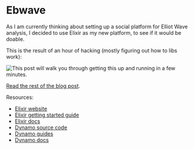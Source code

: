 # Ebwave

As I am currently thinking about setting up a social platform for Elliot Wave analysis, I decided to use Elixir as my new platform, to see if it would be doable.

This is the result of an hour of hacking (mostly figuring out how to libs work):

![This post will walk you through getting this up and running in a few minutes.](http://i.snag.gy/G8EhB.jpg)

[Read the rest of the blog post](http://tojans.me/blog/2013/07/31/build-a-simple-chart-website-in-a-few-minutes-with-elixir/).

Resources:

* [Elixir website](http://elixir-lang.org/)
* [Elixir getting started guide](http://elixir-lang.org/getting_started/1.html)
* [Elixir docs](http://elixir-lang.org/docs)
* [Dynamo source code](https://github.com/elixir-lang/dynamo)
* [Dynamo guides](https://github.com/elixir-lang/dynamo#learn-more)
* [Dynamo docs](http://elixir-lang.org/docs/dynamo)
